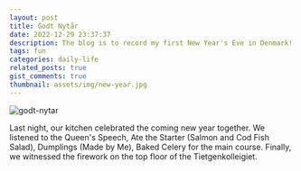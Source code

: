 ```yaml
---
layout: post
title: Godt Nytår
date: 2022-12-29 23:37:37
description: The blog is to record my first New Year's Eve in Denmark!
tags: fun
categories: daily-life
related_posts: true
gist_comments: true
thumbnail: assets/img/new-year.jpg
---
```


<div class="row mt-3 mb-3">
    <div class="col-sm mt-3 mt-md-0">
		 <img src="https://i.imgur.com/YfD5KLi.jpeg" alt="godt-nytar" class="img-fluid rounded z-depth-1" data-zoomable />
    </div>
</div>

Last night, our kitchen celebrated the coming new year together. We listened to the Queen's Speech, Ate the Starter (Salmon and Cod Fish Salad), Dumplings (Made by Me), Baked Celery for the main course. Finally, we witnessed the firework on the top floor of the Tietgenkolleigiet.
